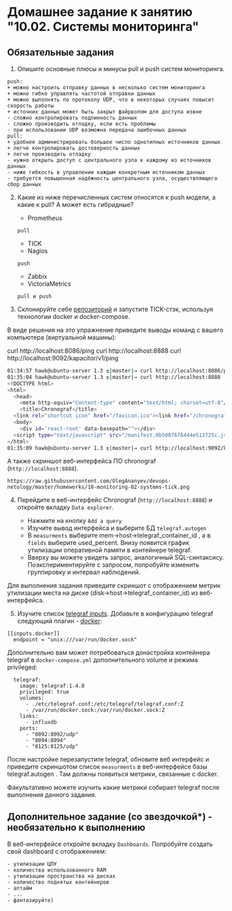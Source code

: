 # Домашнее задание к занятию "10.02. Системы мониторинга"

## Обязательные задания

1. Опишите основные плюсы и минусы pull и push систем мониторинга.
```
push:
+ можно настроить отправку данных в несколько систем мониторинга
+ можно гибко управлять частотой отправки данных
+ можно выполнять по протоколу UDP, что в некоторых случаях повысит скорость работы
+ источних данных может быть закрыт файрволом для доступа извне
- сложно контролировать подлинность данных
- сложно производить отладку, если есть проблемы
- при использовании UDP возможна передача ошибочных данных
pull:
+ удобнее администрировать большое число однотипных источников данных
+ легче контролировать достоверность данных
+ легче производить отладку
- нужно открыть доступ с центрального узла к каждому из источников данных
- ниже гибкость в управлении каждым конкретным источником данных
- требуется повышенная надёжность центрального узла, осуществляющего сбор данных
```

2. Какие из ниже перечисленных систем относятся к push модели, а какие к pull? А может есть гибридные?

    - Prometheus 
    ```
    pull
    ```
    
    - TICK
    - Nagios
    ```
    push
    ```
    
    - Zabbix
    - VictoriaMetrics    
    ```
    pull и push
    ```    

  

3. Склонируйте себе [репозиторий](https://github.com/influxdata/TICK-docker/tree/master/1.3) и запустите TICK-стэк, 
используя технологии docker и docker-compose.

В виде решения на это упражнение приведите выводы команд с вашего компьютера (виртуальной машины):

curl http://localhost:8086/ping
curl http://localhost:8888
curl http://localhost:9092/kapacitor/v1/ping

```bash
01:34:57 hawk@ubuntu-server 1.3 ±|master|→ curl http://localhost:8086/ping
01:35:04 hawk@ubuntu-server 1.3 ±|master|→ curl http://localhost:8888
<!DOCTYPE html>
<html>
  <head>
    <meta http-equiv="Content-type" content="text/html; charset=utf-8"/>
    <title>Chronograf</title>
  <link rel="shortcut icon" href="/favicon.ico"><link href="/chronograf.css" rel="stylesheet"></head>
  <body>
    <div id='react-root' data-basepath=""></div>
  <script type="text/javascript" src="/manifest.0b50876f6444e513725c.js"></script><script type="text/javascript" src="/vendor.36ee797884f822b1fbde.js"></script><script type="text/javascript" src="/app.3eec41dc0f57667d6ff4.js"></script></body>
</html>
01:35:09 hawk@ubuntu-server 1.3 ±|master|→ curl http://localhost:9092/kapacitor/v1/ping
```
А также скриншот веб-интерфейса ПО chronograf (`http://localhost:8888`). 
```
https://raw.githubusercontent.com/OlegAnanyev/devops-netology/master/homeworks/10-monitoring-02-systems-tick.png
```


4. Перейдите в веб-интерфейс Chronograf (`http://localhost:8888`) и откройте вкладку `Data explorer`.

    - Нажмите на кнопку `Add a query`
    - Изучите вывод интерфейса и выберите БД `telegraf.autogen`
    - В `measurments` выберите mem->host->telegraf_container_id , а в `fields` выберите used_percent. 
    Внизу появится график утилизации оперативной памяти в контейнере telegraf.
    - Вверху вы можете увидеть запрос, аналогичный SQL-синтаксису. 
    Поэкспериментируйте с запросом, попробуйте изменить группировку и интервал наблюдений.

Для выполнения задания приведите скриншот с отображением метрик утилизации места на диске 
(disk->host->telegraf_container_id) из веб-интерфейса.

5. Изучите список [telegraf inputs](https://github.com/influxdata/telegraf/tree/master/plugins/inputs). 
Добавьте в конфигурацию telegraf следующий плагин - [docker](https://github.com/influxdata/telegraf/tree/master/plugins/inputs/docker):
```
[[inputs.docker]]
  endpoint = "unix:///var/run/docker.sock"
```

Дополнительно вам может потребоваться донастройка контейнера telegraf в `docker-compose.yml` дополнительного volume и 
режима privileged:
```
  telegraf:
    image: telegraf:1.4.0
    privileged: true
    volumes:
      - ./etc/telegraf.conf:/etc/telegraf/telegraf.conf:Z
      - /var/run/docker.sock:/var/run/docker.sock:Z
    links:
      - influxdb
    ports:
      - "8092:8092/udp"
      - "8094:8094"
      - "8125:8125/udp"
```

После настройке перезапустите telegraf, обновите веб интерфейс и приведите скриншотом список `measurments` в 
веб-интерфейсе базы telegraf.autogen . Там должны появиться метрики, связанные с docker.

Факультативно можете изучить какие метрики собирает telegraf после выполнения данного задания.

## Дополнительное задание (со звездочкой*) - необязательно к выполнению

В веб-интерфейсе откройте вкладку `Dashboards`. Попробуйте создать свой dashboard с отображением:

    - утилизации ЦПУ
    - количества использованного RAM
    - утилизации пространства на дисках
    - количество поднятых контейнеров
    - аптайм
    - ...
    - фантазируйте)
